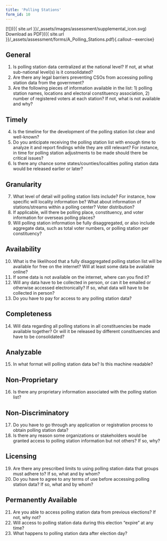 ```yaml
---
title: 'Polling Stations'
form_id: 10
---
```


[![]({{ site.url }}/\_assets/images/assessment/supplemental_icon.svg) Download as PDF]({{ site.url }}/\_assets/assessment/forms/A_Polling_Stations.pdf){.callout--exercise}

## General

1. Is polling station data centralized at the national level? If not, at what sub-national level(s) is it consolidated?
2. Are there any legal barriers preventing CSOs from accessing polling station data from the government?
3. Are the following pieces of information available in the list: 1) polling station names, locations and electoral constituency association, 2) number of registered voters at each station? If not, what is not available and why?

## Timely

4. Is the timeline for the development of the polling station list clear and well-known?
5. Do you anticipate receiving the polling station list with enough time to analyze it and report findings while they are still relevant? For instance, in time for polling station adjustments to be made should there be critical issues?
6. Is there any chance some states/counties/localities polling station data would be released earlier or later?

## Granularity

7. What level of detail will polling station lists include? For instance, how specific will locality information be? What about information of stations/streams within a polling center? Voter distribution?
8. If applicable, will there be polling place, constituency, and voter information for overseas polling places?
9. Will polling station information be fully disaggregated, or also include aggregate data, such as total voter numbers, or polling station per constituency?

## Availability

10. What is the likelihood that a fully disaggregated polling station list will be available for free on the internet? Will at least some data be available online?
11. If some data is not available on the internet, where can you find it?
12. Will any data have to be collected in person, or can it be emailed or otherwise accessed electronically? If so, what data will have to be collected in person?
13. Do you have to pay for access to any polling station data?

## Completeness

14. Will data regarding all polling stations in all constituencies be made available together? Or will it be released by different constituencies and have to be consolidated?

## Analyzable

15. In what format will polling station data be? Is this machine readable?

## Non-Proprietary

16. Is there any proprietary information associated with the polling station list?

## Non-Discriminatory

17. Do you have to go through any application or registration process to obtain polling station data?
18. Is there any reason some organizations or stakeholders would be granted access to polling station information but not others? If so, why?

## Licensing

19. Are there any prescribed limits to using polling station data that groups must adhere to? If so, what and by whom?
20. Do you have to agree to any terms of use before accessing polling station data? If so, what and by whom?

## Permanently Available

21. Are you able to access polling station data from previous elections? If not, why not?
22. Will access to polling station data during this election “expire” at any time?
23. What happens to polling station data after election day?
